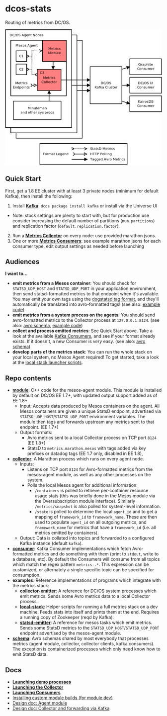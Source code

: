 # dcos-stats

Routing of metrics from DC/OS.

![architecture diagram](architecture.png)

## Quick Start

First, get a 1.8 EE cluster with at least 3 private nodes (minimum for default Kafka), then install the following:

1. Install [**Kafka**](http://github.com/mesosphere/kafka-private/README.md): `dcos package install kafka` or install via the Universe UI
  - Note: stock settings are plenty to start with, but for production use consider increasing the default number of partitions (`num.partitions`) and replication factor (`default.replication.factor`).
2. Run a [**Metrics Collector**](collector/README.md#deployment-to-a-cluster) on every node: use provided marathon jsons.
3. One or more [**Metrics Consumers**](consumer/): see example marathon jsons for each consumer type, edit output settings as needed before launching

## Audiences

**I want to...**
- **emit metrics from a Mesos container**: You should check for `STATSD_UDP_HOST` and `STATSD_UDP_PORT` in your application environment, then send statsd-formatted metrics to that endpoint when it's available. You may emit your own tags using the [dogstatsd tag format](http://docs.datadoghq.com/guides/dogstatsd/#datagram-format), and they'll automatically be translated into avro-formatted tags! (see also: [example code](examples/statsd-emitter/))
- **emit metrics from a system process on the agents**: You should send avro-formatted metrics to the Collector process at `127.0.0.1:8124`. (see also: [avro schema](schema/), [example code](examples/collector-emitter/))
- **collect and process emitted metrics**: See Quick Start above. Take a look at the available [Kafka Consumers](consumer/), and see if your format already exists. If it doesn't, a new Consumer is *very* easy. (see also: [avro schema](schema/))
- **develop parts of the metrics stack**: You can run the whole stack on your local system, no Mesos Agent required! To get started, take a look at the [local stack launcher scripts](examples/local-stack).

## Repo contents

- **[module](module/)**: C++ code for the mesos-agent module. This module is installed by default on DC/OS EE 1.7+, with updated output support added as of EE 1.8+.
  - Input: Accepts data produced by Mesos containers on the agent. All Mesos containers are given a unique StatsD endpoint, advertised via `STATSD_UDP_HOST`/`STATSD_UDP_PORT` environment variables. The module then tags and forwards upstream any metrics sent to that endpoint. (EE 1.7+)
  - Output formats:
    - Avro metrics sent to a local Collector process on TCP port `8124` (EE 1.8+)
    - StatsD to `metrics.marathon.mesos` with tags added via key prefixes or datadog tags (EE 1.7 only, disabled in EE 1.8),
- **[collector](collector/)**: A Marathon process which runs on every agent node.
  - Inputs:
    - Listens on TCP port `8124` for Avro-formatted metrics from the mesos-agent module, as well as any other processes on the system.
    - Polls the local Mesos agent for additional information:
      - `/containers` is polled to retrieve per-container resource usage stats (this was briefly done in the Mesos module via the Oversubscription module interface). Similarly `/metrics/snapshot` is also polled for system-level information.
      - `/state` is polled to determine the local `agent_id` and to get a mapping of `framework_id` to `framework_name`. These are then used to populate `agent_id` on all outgoing metrics, and `framework_name` for metrics that have a `framework_id` (i.e. all metrics emitted by containers).
  - Output: Data is collated into topics and forwarded to a configured Kafka instance (default `kafka`).
- **[consumer](consumer/)**: Kafka Consumer implementations which fetch Avro-formatted metrics and do something with them (print to `stdout`, write to a database, etc). By default the Consumers will consume from all topics which match the regex pattern `metrics-.*`. This expression can be customized, or alternately a single specific topic can be specified for consumption.
- **examples**: Reference implementations of programs which integrate with the metrics stack:
  - **[collector-emitter](examples/collector-emitter/)**: A reference for DC/OS system processes which emit metrics. Sends some Avro metrics data to a local Collector process.
  - **[local-stack](examples/local-stack/)**: Helper scripts for running a full metrics stack on a dev machine. Feeds stats into itself and prints them at the end. Requires a running copy of Zookeeper (reqd by Kafka).
  - **[statsd-emitter](examples/statsd-emitter/)**: A reference for mesos tasks which emit metrics. Sends some StatsD metrics to the `STATSD_UDP_HOST`/`STATSD_UDP_PORT` endpoint advertised by the mesos-agent module.
- **[schema](schema/)**: Avro schemas shared by most everybody that processes metrics (agent module, collector, collector clients, kafka consumers). The exception is containerized processes which only need know how to emit StatsD data.

## Docs

- **[Launching demo processes](DEMO.md)**
- **[Launching the Collector](collector/README.md)**
- **[Launching Consumers](consumer/README.md)**
- [Installing custom module builds (for module dev)](module/README.md)
- [Design doc: Agent module](https://docs.google.com/document/d/11XZF8600Fqfw_yY9YeSh-rX2jJVN4rjw_oQuJFkvlwM/edit#)
- [Design doc: Collector and forwarding via Kafka](https://docs.google.com/document/d/1aJifYTMrmuHnh_zpt8eLbsaU1WP_Fw3M8OvqRf0B6nE/edit#)
